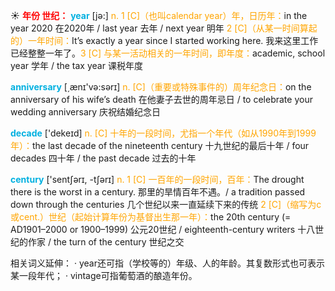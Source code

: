 ☀ <font color="red">**年份 世纪：**</font>
<font color="sky blue">**year**</font> [jə:] 
<font color="orange">n. 1 [C]（也叫calendar year）年，日历年：</font>in the year 2020 在2020年 / last year 去年 / next year 明年 <font color="orange">2 [C]（从某一时间算起的）一年时间：</font>It’s exactly a year since I started working here. 我来这里工作已经整整一年了。<font color="orange">3 [C] 与某一活动相关的一年时间，即年度：</font>academic, school year 学年 / the tax year 课税年度

<font color="sky blue">**anniversary**</font> [͵ænɪ'və:sərɪ] 
<font color="orange">n. [C]（重要或特殊事件的）周年纪念日：</font>on the anniversary of his wife’s death 在他妻子去世的周年忌日 / to celebrate your wedding anniversary 庆祝结婚纪念日

<font color="sky blue">**decade**</font> ['dekeɪd] 
<font color="orange">n. [C] 十年的一段时间，尤指一个年代（如从1990年到1999年）：</font>the last decade of the nineteenth century 十九世纪的最后十年 / four decades 四十年 / the past decade 过去的十年

<font color="sky blue">**century**</font> ['sentʃərɪ, -tʃərɪ] 
<font color="orange">n. 1 [C] 一百年的一段时间，百年：</font>The drought there is the worst in a century. 那里的旱情百年不遇。/ a tradition passed down through the centuries 几个世纪以来一直延续下来的传统 <font color="orange">2 [C]（缩写为c或cent.）世纪（起始计算年份为基督出生那一年）：</font>the 20th century (= AD1901–2000 or 1900–1999) 公元20世纪 / eighteenth-century writers 十八世纪的作家 / the turn of the century 世纪之交

相关词义延伸：
· year还可指（学校等的）年级、人的年龄。其复数形式也可表示某一段年代；
· vintage可指葡萄酒的酿造年份。
